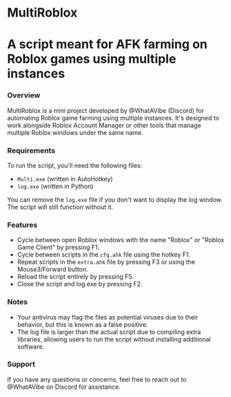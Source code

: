 # MultiRoblox
A script meant for AFK farming on Roblox games using multiple instances
=====================================================

### Overview
MultiRoblox is a mini project developed by @WhatAVibe (Discord) for automating Roblox game farming using multiple instances. It's designed to work alongside Roblox Account Manager or other tools that manage multiple Roblox windows under the same name.

### Requirements
To run the script, you'll need the following files:
* `Multi.exe` (written in AutoHotkey)
* `log.exe` (written in Python)

You can remove the `log.exe` file if you don't want to display the log window. The script will still function without it.

### Features
* Cycle between open Roblox windows with the name "Roblox" or "Roblox Game Client" by pressing F1.
* Cycle between scripts in the `cfg.ahk` file using the hotkey F1.
* Repeat scripts in the `extra.ahk` file by pressing F3 or using the Mouse3/Forward button.
* Reload the script entirely by pressing F5.
* Close the script and log.exe by pressing F2.

### Notes
* Your antivirus may flag the files as potential viruses due to their behavior, but this is known as a false positive.
* The log file is larger than the actual script due to compiling extra libraries, allowing users to run the script without installing additional software.

### Support
If you have any questions or concerns, feel free to reach out to @WhatAVibe on Discord for assistance.
